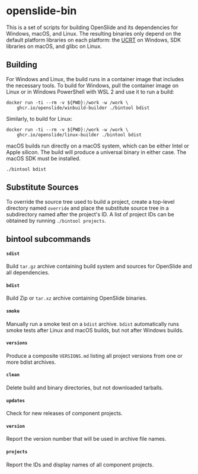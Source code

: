 # openslide-bin

This is a set of scripts for building OpenSlide and its dependencies for
Windows, macOS, and Linux.  The resulting binaries only depend on the
default platform libraries on each platform: the [UCRT][ucrt] on Windows,
SDK libraries on macOS, and glibc on Linux.

[ucrt]: https://learn.microsoft.com/en-us/cpp/windows/universal-crt-deployment?view=msvc-170

## Building

For Windows and Linux, the build runs in a container image that includes the
necessary tools.  To build for Windows, pull the container image on Linux or
in Windows PowerShell with WSL 2 and use it to run a build:

    docker run -ti --rm -v ${PWD}:/work -w /work \
        ghcr.io/openslide/winbuild-builder ./bintool bdist

Similarly, to build for Linux:

    docker run -ti --rm -v ${PWD}:/work -w /work \
        ghcr.io/openslide/linux-builder ./bintool bdist

macOS builds run directly on a macOS system, which can be either Intel or
Apple silicon.  The build will produce a universal binary in either case.
The macOS SDK must be installed.

    ./bintool bdist

## Substitute Sources

To override the source tree used to build a project, create a top-level
directory named `override` and place the substitute source tree in a
subdirectory named after the project's ID.  A list of project IDs can be
obtained by running `./bintool projects`.

## bintool subcommands

#### `sdist`

Build `tar.gz` archive containing build system and sources for OpenSlide and
all dependencies.

#### `bdist`

Build Zip or `tar.xz` archive containing OpenSlide binaries.

#### `smoke`

Manually run a smoke test on a `bdist` archive.  `bdist` automatically runs
smoke tests after Linux and macOS builds, but not after Windows builds.

#### `versions`

Produce a composite `VERSIONS.md` listing all project versions from one or
more bdist archives.

#### `clean`

Delete build and binary directories, but not downloaded tarballs.

#### `updates`

Check for new releases of component projects.

#### `version`

Report the version number that will be used in archive file names.

#### `projects`

Report the IDs and display names of all component projects.
